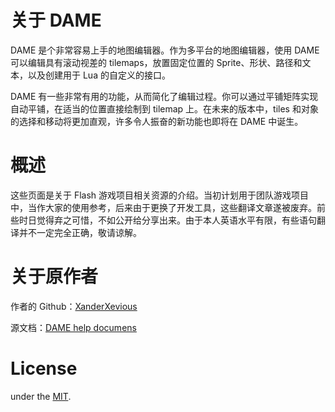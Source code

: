 # 关于 DAME
DAME 是个非常容易上手的地图编辑器。作为多平台的地图编辑器，使用 DAME 可以编辑具有滚动视差的 tilemaps，放置固定位置的 Sprite、形状、路径和文本，以及创建用于 Lua 的自定义的接口。

DAME 有一些非常有用的功能，从而简化了编辑过程。你可以通过平铺矩阵实现自动平铺，在适当的位置直接绘制到 tilemap 上。在未来的版本中，tiles 和对象的选择和移动将更加直观，许多令人振奋的新功能也即将在 DAME 中诞生。

# 概述
这些页面是关于 Flash 游戏项目相关资源的介绍。当初计划用于团队游戏项目中，当作大家的使用参考，后来由于更换了开发工具，这些翻译文章遂被废弃。前些时日觉得弃之可惜，不如公开给分享出来。由于本人英语水平有限，有些语句翻译并不一定完全正确，敬请谅解。

# 关于原作者
作者的 Github：[XanderXevious](https://github.com/XanderXevious)

源文档：[DAME help documens](https://github.com/XanderXevious/DAME/tree/master/DAME/help)

# License
under the [MIT](http://opensource.org/licenses/mit-license.php).
